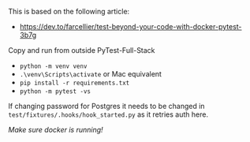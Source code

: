 This is based on the following article: 

 - https://dev.to/farcellier/test-beyond-your-code-with-docker-pytest-3b7g

Copy and run from outside PyTest-Full-Stack

- `python -m venv venv`
- `.\venv\Scripts\activate` or Mac equivalent
- `pip install -r requirements.txt`
- `python -m pytest -vs`

If changing password for Postgres it needs to be changed in `test/fixtures/.hooks/hook_started.py` as it retries auth here.

*Make sure docker is running!*